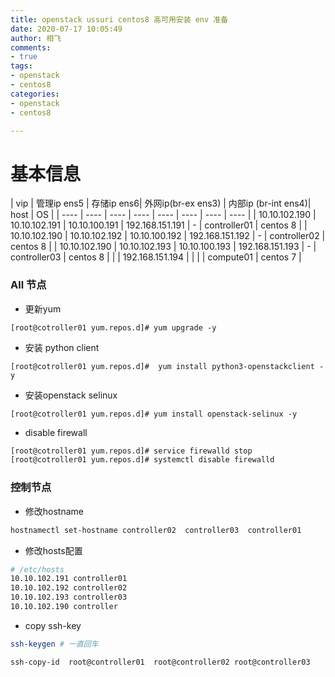 ```yaml
---
title: openstack ussuri centos8 高可用安装 env 准备
date: 2020-07-17 10:05:49
author: 相飞
comments:
- true
tags:
- openstack
- centos8
categories:
- openstack
- centos8

---
```




# 基本信息

|  vip   | 管理ip ens5 | 存储ip ens6| 外网ip(br-ex ens3) | 内部ip (br-int ens4)| host  | OS |
|  ----   | ----  | ---- | ---- | ----  | ---- |  ----  | ---- |
| 10.10.102.190 |  10.10.102.191 | 10.10.100.191  | 192.168.151.191 | - | controller01   |  centos 8  |
| 10.10.102.190 |  10.10.102.192 | 10.10.100.192  | 192.168.151.192 | - | controller02 |  centos 8  |
| 10.10.102.190 |  10.10.102.193 | 10.10.100.193  | 192.168.151.193 | - | controller03 |  centos 8  |
|     |  192.168.151.194 |   |  |  | compute01  |  centos 7  |





### All 节点

- 更新yum 

```
[root@cotroller01 yum.repos.d]# yum upgrade -y
```


- 安装 python client


```
[root@cotroller01 yum.repos.d]#  yum install python3-openstackclient -y
```

- 安装openstack selinux

```
[root@cotroller01 yum.repos.d]# yum install openstack-selinux -y
```

- disable firewall


```bash
[root@cotroller01 yum.repos.d]# service firewalld stop
[root@cotroller01 yum.repos.d]# systemctl disable firewalld
```

### 控制节点

-  修改hostname 


```bash
hostnamectl set-hostname controller02  controller03  controller01

```

- 修改hosts配置 

```bash
# /etc/hosts
10.10.102.191 controller01
10.10.102.192 controller02
10.10.102.193 controller03
10.10.102.190 controller


```


- copy ssh-key

```bash
ssh-keygen # 一直回车

ssh-copy-id  root@controller01  root@controller02 root@controller03
```

